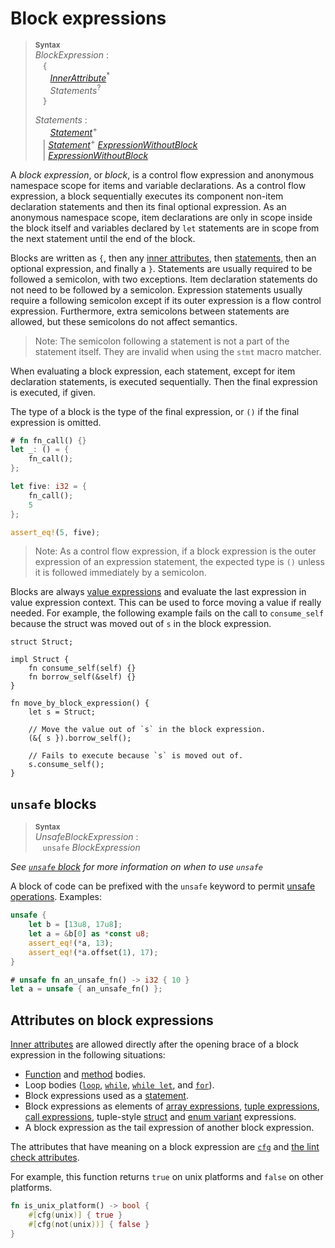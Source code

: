 # Block expressions

> **<sup>Syntax</sup>**\
> _BlockExpression_ :\
> &nbsp;&nbsp; `{`\
> &nbsp;&nbsp; &nbsp;&nbsp; [_InnerAttribute_]<sup>\*</sup>\
> &nbsp;&nbsp; &nbsp;&nbsp; _Statements_<sup>?</sup>\
> &nbsp;&nbsp; `}`
>
> _Statements_ :\
> &nbsp;&nbsp; &nbsp;&nbsp; [_Statement_]<sup>\+</sup>\
> &nbsp;&nbsp; | [_Statement_]<sup>\+</sup> [_ExpressionWithoutBlock_]\
> &nbsp;&nbsp; | [_ExpressionWithoutBlock_]

A *block expression*, or *block*, is a control flow expression and anonymous
namespace scope for items and variable declarations. As a control flow
expression, a block sequentially executes its component non-item declaration
statements and then its final optional expression. As an anonymous namespace
scope, item declarations are only in scope inside the block itself and variables
declared by `let` statements are in scope from the next statement until the end
of the block.

Blocks are written as `{`, then any [inner attributes], then [statements],
then an optional expression, and finally a `}`. Statements are usually required
to be followed a semicolon, with two exceptions. Item declaration statements do
not need to be followed by a semicolon. Expression statements usually require
a following semicolon except if its outer expression is a flow control
expression. Furthermore, extra semicolons between statements are allowed, but
these semicolons do not affect semantics.

> Note: The semicolon following a statement is not a part of the statement
> itself. They are invalid when using the `stmt` macro matcher.

When evaluating a block expression, each statement, except for item declaration
statements, is executed sequentially. Then the final expression is executed,
if given.

The type of a block is the type of the final expression, or `()` if the final
expression is omitted.

```rust
# fn fn_call() {}
let _: () = {
    fn_call();
};

let five: i32 = {
    fn_call();
    5
};

assert_eq!(5, five);
```

> Note: As a control flow expression, if a block expression is the outer
> expression of an expression statement, the expected type is `()` unless it
> is followed immediately by a semicolon.

Blocks are always [value expressions] and evaluate the last expression in
value expression context. This can be used to force moving a value if really
needed. For example, the following example fails on the call to `consume_self`
because the struct was moved out of `s` in the block expression.

```rust,compile_fail
struct Struct;

impl Struct {
    fn consume_self(self) {}
    fn borrow_self(&self) {}
}

fn move_by_block_expression() {
    let s = Struct;

    // Move the value out of `s` in the block expression.
    (&{ s }).borrow_self();

    // Fails to execute because `s` is moved out of.
    s.consume_self();
}
```

## `unsafe` blocks

> **<sup>Syntax</sup>**\
> _UnsafeBlockExpression_ :\
> &nbsp;&nbsp; `unsafe` _BlockExpression_

_See [`unsafe` block](../unsafe-blocks.html) for more information on when to use
`unsafe`_

A block of code can be prefixed with the `unsafe` keyword to permit [unsafe
operations]. Examples:

```rust
unsafe {
    let b = [13u8, 17u8];
    let a = &b[0] as *const u8;
    assert_eq!(*a, 13);
    assert_eq!(*a.offset(1), 17);
}

# unsafe fn an_unsafe_fn() -> i32 { 10 }
let a = unsafe { an_unsafe_fn() };
```

## Attributes on block expressions

[Inner attributes] are allowed directly after the opening brace of a block
expression in the following situations:

* [Function] and [method] bodies.
* Loop bodies ([`loop`], [`while`], [`while let`], and [`for`]).
* Block expressions used as a [statement].
* Block expressions as elements of [array expressions], [tuple expressions],
  [call expressions], tuple-style [struct] and [enum variant] expressions.
* A block expression as the tail expression of another block expression.
<!-- Keep list in sync with expressions.md -->

The attributes that have meaning on a block expression are [`cfg`] and [the
lint check attributes].

For example, this function returns `true` on unix platforms and `false` on other
platforms.

```rust
fn is_unix_platform() -> bool {
    #[cfg(unix)] { true }
    #[cfg(not(unix))] { false }
}
```

[_ExpressionWithoutBlock_]: ../expressions.html
[_InnerAttribute_]: ../attributes.html
[_Statement_]: ../statements.html
[`cfg`]: ../conditional-compilation.html
[`for`]: ../expressions/loop-expr.html#iterator-loops
[`loop`]: ../expressions/loop-expr.html#infinite-loops
[`while let`]: ../expressions/loop-expr.html#predicate-pattern-loops
[`while`]: ../expressions/loop-expr.html#predicate-loops
[array expressions]: ../expressions/array-expr.html
[call expressions]: ../expressions/call-expr.html
[enum variant]: ../expressions/enum-variant-expr.html
[expression attributes]: ../expressions.html#expression-attributes
[expression]: ../expressions.html
[function]: ../items/functions.html
[inner attributes]: ../attributes.html
[method]: ../items/associated-items.html#methods
[statement]: ../statements.html
[statements]: ../statements.html
[struct]: ../expressions/struct-expr.html
[the lint check attributes]: ../attributes.html#lint-check-attributes
[tuple expressions]: ../expressions/tuple-expr.html
[unsafe operations]: ../unsafety.html
[value expressions]: ../expressions.html#place-expressions-and-value-expressions
